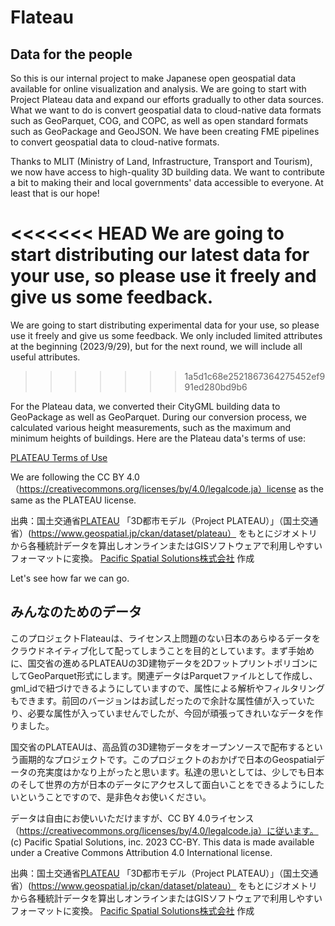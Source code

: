 # Flateau
## Data for the people

So this is our internal project to make Japanese open geospatial data available for online visualization and analysis. We are going to start with Project Plateau data and expand our efforts gradually to other data sources. What we want to do is convert geospatial data to cloud-native data formats such as GeoParquet, COG, and COPC, as well as open standard formats such as GeoPackage and GeoJSON. We have been creating FME pipelines to convert geospatial data to cloud-native formats.

Thanks to MLIT (Ministry of Land, Infrastructure, Transport and Tourism), we now have access to high-quality 3D building data. We want to contribute a bit to making their and local governments' data accessible to everyone. At least that is our hope!

<<<<<<< HEAD
We are going to start distributing our latest data for your use, so please use it freely and give us some feedback.
=======
We are going to start distributing experimental data for your use, so please use it freely and give us some feedback. We only included limited attributes at the beginning (2023/9/29), but for the next round, we will include all useful attributes.
>>>>>>> 1a5d1c68e2521867364275452ef991ed280bd9b6

For the Plateau data, we converted their CityGML building data to GeoPackage as well as GeoParquet. During our conversion process, we calculated various height measurements, such as the maximum and minimum heights of buildings. Here are the Plateau data's terms of use:

[PLATEAU Terms of Use](https://www.mlit.go.jp/plateau/site-policy/)

We are following the CC BY 4.0（https://creativecommons.org/licenses/by/4.0/legalcode.ja）license as the same as the PLATEAU license.

出典：国土交通省[PLATEAU](https://www.mlit.go.jp/plateau/)
「3D都市モデル（Project PLATEAU）」（国土交通省）(https://www.geospatial.jp/ckan/dataset/plateau） をもとにジオメトリから各種統計データを算出しオンラインまたはGISソフトウェアで利用しやすいフォーマットに変換。 [Pacific Spatial Solutions株式会社](https://pacificspatial.com) 作成

Let's see how far we can go.


## みんなのためのデータ

このプロジェクトFlateauは、ライセンス上問題のない日本のあらゆるデータをクラウドネイティブ化して配ってしまうことを目的としています。まず手始めに、国交省の進めるPLATEAUの3D建物データを2DフットプリントポリゴンにしてGeoParquet形式にします。関連データはParquetファイルとして作成し、gml_idで紐づけできるようにしていますので、属性による解析やフィルタリングもできます。前回のバージョンはお試しだったので余計な属性値が入っていたり、必要な属性が入っていませんでしたが、今回が頑張ってきれいなデータを作りました。

国交省のPLATEAUは、高品質の3D建物データをオープンソースで配布するという画期的なプロジェクトです。このプロジェクトのおかげで日本のGeospatialデータの充実度はかなり上がったと思います。私達の思いとしては、少しでも日本のそして世界の方が日本のデータにアクセスして面白いことをできるようにしたいということですので、是非色々お使いください。

データは自由にお使いいただけますが、CC BY 4.0ライセンス（https://creativecommons.org/licenses/by/4.0/legalcode.ja）に従います。
(c) Pacific Spatial Solutions, inc. 2023 CC-BY. This data is made available under a Creative Commons Attribution 4.0 International license.

出典：国土交通省[PLATEAU](https://www.mlit.go.jp/plateau/)
「3D都市モデル（Project PLATEAU）」（国土交通省）(https://www.geospatial.jp/ckan/dataset/plateau） をもとにジオメトリから各種統計データを算出しオンラインまたはGISソフトウェアで利用しやすいフォーマットに変換。 [Pacific Spatial Solutions株式会社](https://pacificspatial.com) 作成